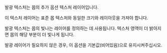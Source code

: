 발광 텍스처는 몹의 추가 옵션 텍스처 레이어입니다.

이 텍스처 레이어는 표준 몹 텍스처와 동일한 크기와 레이아웃을 가져야 합니다.

발광 텍스처는 몹의 빛나는 레이어를 정의하는 데 사용됩니다. 텍스처 영역이 더 밝아지면 몹의 해당 부분이 더 빛나게 됩니다.

발광 레이어가 필요하지 않은 경우, 이 옵션을 기본값(비어있음)으로 유지시켜주십시오.